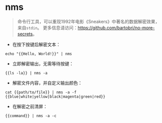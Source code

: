 # nms

> 命令行工具，可以重现1992年电影《Sneakers》中著名的数据解密效果，来自`stdin`。
> 更多信息请访问：<https://github.com/bartobri/no-more-secrets>。

- 在按下按键后解密文本：

`echo "{{Hello, World!}}" | nms`

- 立即解密输出，无需等待按键：

`{{ls -la}} | nms -a`

- 解密文件内容，并自定义输出颜色：

`cat {{path/to/file}} | nms -a -f {{blue|white|yellow|black|magenta|green|red}}`

- 在解密之前清屏：

`{{command}} | nms -a -c`